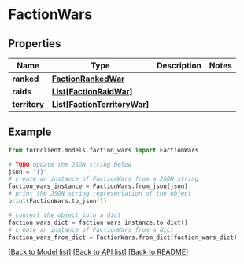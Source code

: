 # FactionWars


## Properties

Name | Type | Description | Notes
------------ | ------------- | ------------- | -------------
**ranked** | [**FactionRankedWar**](FactionRankedWar.md) |  | 
**raids** | [**List[FactionRaidWar]**](FactionRaidWar.md) |  | 
**territory** | [**List[FactionTerritoryWar]**](FactionTerritoryWar.md) |  | 

## Example

```python
from tornclient.models.faction_wars import FactionWars

# TODO update the JSON string below
json = "{}"
# create an instance of FactionWars from a JSON string
faction_wars_instance = FactionWars.from_json(json)
# print the JSON string representation of the object
print(FactionWars.to_json())

# convert the object into a dict
faction_wars_dict = faction_wars_instance.to_dict()
# create an instance of FactionWars from a dict
faction_wars_from_dict = FactionWars.from_dict(faction_wars_dict)
```
[[Back to Model list]](../README.md#documentation-for-models) [[Back to API list]](../README.md#documentation-for-api-endpoints) [[Back to README]](../README.md)



